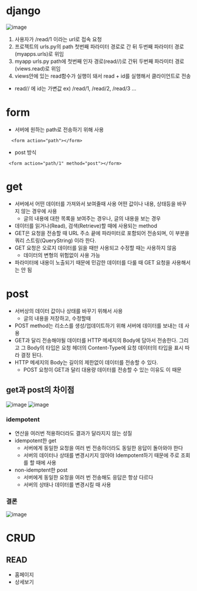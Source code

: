 # django

![image](https://user-images.githubusercontent.com/115385678/224488556-3aa460e2-b9cb-4e96-bb2f-689fd32aa31f.png)

1. 사용자가 /read/1 이라는 url로 접속 요청 
1. 프로젝트의 urls.py의 path 첫번째 파라미터 경로로 간 뒤 두번째 파라미터 경로(myapps.urls)로 위임
2. myapp urls.py path에 첫번째 인자 경로(read/<id>/)로 간뒤 두번째 파라미터 경로(views.read)로 위임
1. views안에 있는 read함수가 실행이 돼서 read + id를 실행해서 클라이언트로 전송
  
* read/<id>/ 에 id는 가변값 ex) /read/1,  /read/2,  /read/3 ...
  
# form
* 서버에 원하는 path로 전송하기 위해 사용 
```
  <form action="path"></form>
```
* post 방식
```
 <form action="path/1" method="post"></form>  
```
  
# get
* 서버에서 어떤 데이터를 가져와서 보여줄때 사용 어떤 값이나 내용, 상태등을 바꾸지 않는 경우에 사용
  * 글의 내용에 대한 목록을 보여주는 경우나, 글의 내용을 보는 경우
* 데이터를 읽거나(Read), 검색(Retrieve)할 때에 사용되는 method
* GET은 요청을 전송할 때 URL 주소 끝에 파라미터로 포함되어 전송되며, 이 부분을 쿼리 스트링(QueryString) 이라 한다.
* GET 요청은 오로지 데이터를 읽을 때만 사용되고 수정할 때는 사용하지 않음
  * 데이터의 변형의 위험없이 사용 가능
* 파라미터에 내용이 노출되기 때문에 민감한 데이터를 다룰 때 GET 요청을 사용해서는 안 됨
# post
* 서버상의 데이터 값이나 상태를 바꾸기 위해서 사용 
  * 글의 내용을 저장하고, 수정할때
* POST method는 리소스를 생성/업데이트하기 위해 서버에 데이터를 보내는 데 사용
* GET과 달리 전송해야될 데이터를 HTTP 메세지의 Body에 담아서 전송한다. 그리고 그 Body의 타입은 요청 헤더의 Content-Type에 요청 데이터의 타입을 표시 따라 결정 된다.
* HTTP 메세지의 Body는 길이의 제한없이 데이터를 전송할 수 있다. 
  * POST 요청이 GET과 달리 대용량 데이터를 전송할 수 있는 이유도 이 때문
  
## get과 post의 차이점
![image](https://user-images.githubusercontent.com/115385678/224496752-9fd30af8-522d-41b4-9ad6-f3ff53144ee8.png)
![image](https://user-images.githubusercontent.com/115385678/224496754-d418d435-031f-4827-8307-8e474e5e4554.png)

### idempotent
* 연산을 여러번 적용하더라도 결과가 달라지지 않는 성질
* idempotent한 get
  * 서버에게 동일한 요청을 여러 번 전송하더라도 동일한 응답이 돌아와야 한다
  * 서버의 데이터나 상태를 변경시키지 않아야 Idempotent하기 때문에 주로 조회를 할 때에 사용
* non-idemptent한 post
  * 서버에게 동일한 요청을 여러 번 전송해도 응답은 항상 다르다
  * 서버의 상태나 데이터를 변경시킬 때 사용
  
### 결론
![image](https://user-images.githubusercontent.com/115385678/224496988-159eab67-a0bc-4850-bb3c-d82c5abbd617.png)

# CRUD
  
## READ
* 홈페이지
* 상세보기
